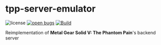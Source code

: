 # tpp-server-emulator

![license](https://img.shields.io/github/license/fedddddd/tpp-server-emulator.svg)
[![open bugs](https://img.shields.io/github/issues/fedddddd/tpp-server-emulator/bug?label=bugs)](https://github.com/fedddddd/tpp-server-emulator/issues?q=is%3Aissue+is%3Aopen+label%3Abug)
[![Build](https://github.com/fedddddd/tpp-server-emulator/workflows/Build/badge.svg)](https://github.com/fedddddd/tpp-server-emulator/actions)

Reimplementation of **Metal Gear Solid V: The Phantom Pain**'s backend server
